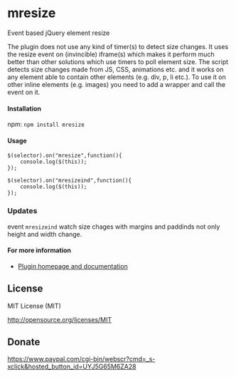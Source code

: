 # mresize
Event based jQuery element resize 

The plugin does not use any kind of timer(s) to detect size changes. It uses the resize event on (invincible) iframe(s) which makes it perform much better than other solutions which use timers to poll element size. The script detects size changes made from JS, CSS, animations etc. and it works on any element able to contain other elements (e.g. div, p, li etc.). To use it on other inline elements (e.g. images) you need to add a wrapper and call the event on it. 

#### Installation

npm: `npm install mresize` 

#### Usage 

```
$(selector).on("mresize",function(){
	console.log($(this));
});

$(selector).on("mresizeind",function(){
	console.log($(this));
});
```

### Updates

event ```mresizeind``` watch size chages with margins and paddinds not only height and width change.

#### For more information 

* [Plugin homepage and documentation](http://manos.malihu.gr/event-based-jquery-element-resize/) 

License 
-------------------------

MIT License (MIT)

http://opensource.org/licenses/MIT

Donate 
-------------------------

https://www.paypal.com/cgi-bin/webscr?cmd=_s-xclick&hosted_button_id=UYJ5G65M6ZA28
